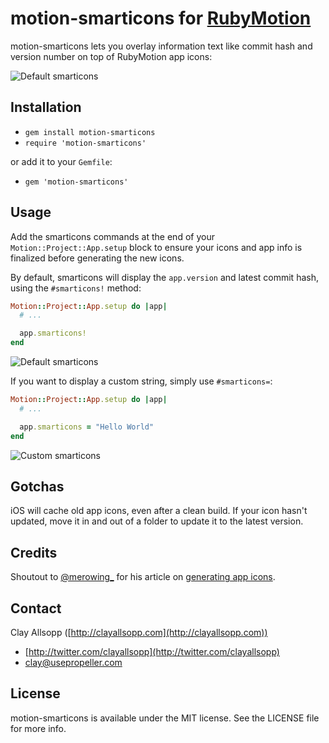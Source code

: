 # motion-smarticons for [RubyMotion](http://rubymotion.com)

motion-smarticons lets you overlay information text like commit hash and version number on top of RubyMotion app icons:

![Default smarticons](http://i.imgur.com/Is0Cc9i.png)

## Installation

- `gem install motion-smarticons`
- `require 'motion-smarticons'`

or add it to your `Gemfile`:

- `gem 'motion-smarticons'`

## Usage

Add the smarticons commands at the end of your `Motion::Project::App.setup` block to ensure your icons and app info is finalized before generating the new icons.

By default, smarticons will display the `app.version` and latest commit hash, using the `#smarticons!` method:

```ruby
Motion::Project::App.setup do |app|
  # ...

  app.smarticons!
end
```

![Default smarticons](http://i.imgur.com/GPgwZRv.png)

If you want to display a custom string, simply use `#smarticons=`:

```ruby
Motion::Project::App.setup do |app|
  # ...

  app.smarticons = "Hello World"
end
```

![Custom smarticons](http://i.imgur.com/v5lDmDq.png)

## Gotchas

iOS will cache old app icons, even after a clean build. If your icon hasn't updated, move it in and out of a folder to update it to the latest version.

## Credits

Shoutout to [@merowing_](http://twitter.com/merowing_) for his article on [generating app icons](http://www.merowing.info/2013/03/overlaying-application-version-on-top-of-your-icon).

## Contact

Clay Allsopp ([http://clayallsopp.com](http://clayallsopp.com))

- [http://twitter.com/clayallsopp](http://twitter.com/clayallsopp)
- [clay@usepropeller.com](clay@usepropeller.com)

## License

motion-smarticons is available under the MIT license. See the LICENSE file for more info.